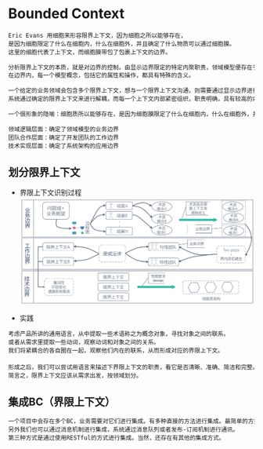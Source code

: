 # Bounded Context
```md
Eric Evans 用细胞来形容限界上下文，因为细胞之所以能够存在，
是因为细胞限定了什么在细胞内，什么在细胞外，并且确定了什么物质可以通过细胞膜。
这里的细胞代表了上下文，而细胞膜带包了包裹上下文的边界。
```
```md
分析限界上下文的本质，就是对边界的控制。由显示边界限定的特定内聚职责，领域模型便存在于上下文之内。
在边界内，每一个模型概念，包括它的属性和操作，都具有特殊的含义。
```
```md
一个给定的业务领域会包含多个限界上下文，想与一个限界上下文沟通，则需要通过显示边界进行通信。
系统通过确定的限界上下文来进行解耦，而每一个上下文内部紧密组织，职责明确，具有较高的内聚性。
```
```md
一个很形象的隐喻：细胞质所以能够存在，是因为细胞膜限定了什么在细胞内，什么在细胞外，并且确定了什么物质可以通过细胞膜。
```
```md
领域逻辑层面：确定了领域模型的业务边界
团队合作层面：确定了开发团队的工作边界
技术实现层面：确定了系统架构的应用边界
```

## 划分限界上下文

* 界限上下文识别过程
![](_pic/BoundedContext-Recognize.jpg)

* 实践
```md
考虑产品所讲的通用语言，从中提取一些术语称之为概念对象，寻找对象之间的联系。
或者从需求里提取一些动词，观察动词和对象之间的关系。
我们将紧耦合的各自圈在一起，观察他们内在的联系，从而形成对应的界限上下文。

形成之后，我们可以尝试用语言来描述下界限上下文的职责，看它是否清晰、准确、简洁和完整。
简言之，限界上下文应该从需求出发，按领域划分。
```

## 集成BC（界限上下文）
```md
一个项目中会存在多个BC，业务需要对它们进行集成。有多种直接的方法进行集成。最简单的方式就是一个BC中暴露API，然后在另外一个BC中通过RPC进行调用。
另外我们也可以通过消息机制进行集成，系统通过消息队列或者发布-订阅机制进行通讯。
第三种方式是通过使用RESTful的方式进行集成。当然，还存在有其他的集成方式。
```
